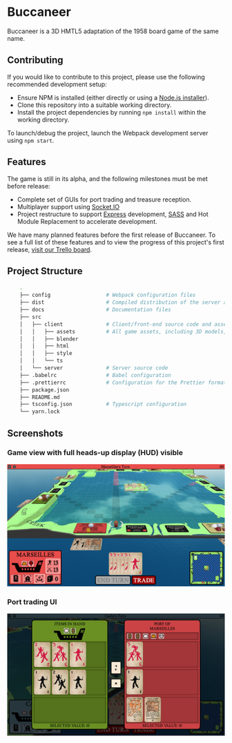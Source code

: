 # Buccaneer
Buccaneer is a 3D HMTL5 adaptation of the 1958 board game of the same name.

## Contributing
If you would like to contribute to this project, please use the following recommended development setup:
 - Ensure NPM is installed (either directly or using a [Node.js installer](https://nodejs.org/en/download/)).
 - Clone this repository into a suitable working directory.
 - Install the project dependencies by running `npm install` within the working directory.

To launch/debug the project, launch the Webpack development server using `npm start`.

## Features
The game is still in its alpha, and the following milestones must be met before release:
 - Complete set of GUIs for port trading and treasure reception.
 - Multiplayer support using [Socket.IO](https://Socket.IO)
 - Project restructure to support [Express](https://expressjs.com/) development, [SASS](https://sass-lang.com/) and Hot Module Replacement to accelerate development.

We have many planned features before the first release of Buccaneer. To see a full list of these features and to view the progress of this project's first release, [visit our Trello board](https://trello.com/b/dKwjZkLM/buccaneer).

## Project Structure
```bash
    .
    ├── config                  # Webpack configuration files
    ├── dist                    # Compiled distribution of the server and client
    ├── docs                    # Documentation files
    ├── src
    │   ├── client              # Client/front-end source code and assets
    │   │   ├── assets          # All game assets, including 3D models, audio and images/textures.
    │   │   ├── blender
    │   │   ├── html
    │   │   ├── style
    │   │   └── ts
    │   └── server              # Server source code
    ├── .babelrc                # Babel configuration
    ├── .prettierrc             # Configuration for the Prettier formatter 
    ├── package.json
    ├── README.md
    ├── tsconfig.json           # Typescript configuration
    └── yarn.lock
```
    

## Screenshots
### Game view with full heads-up display (HUD) visible
![](/docs/screenshot1.jpg?raw=true)

### Port trading UI
![](/docs/screenshot2.jpg?raw=true)